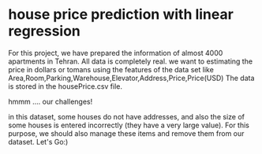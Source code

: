# house price prediction with linear regression

For this project, we have prepared the information of almost 4000 apartments in Tehran. All data is completely real. we want to estimating  the price in dollars or tomans using the features of the data set like  Area,Room,Parking,Warehouse,Elevator,Address,Price,Price(USD)
The data is stored in the housePrice.csv file.

 hmmm .... our challenges!
 
in this dataset, some houses do not have addresses, and also the size of some houses is entered incorrectly (they have a very large value). For this purpose, we should also manage these items and remove them from our dataset.
Let's Go:)
